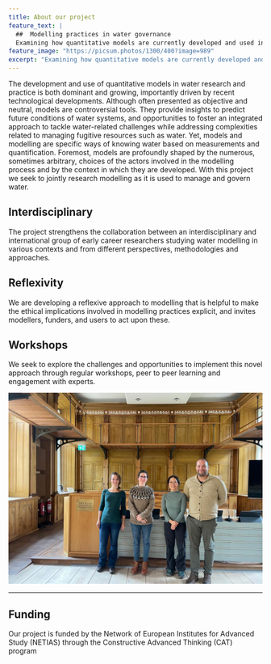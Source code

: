 ```yaml
---
title: About our project
feature_text: |
  ##  Modelling practices in water governance
  Examining how quantitative models are currently developed and used in water governance and management 
feature_image: "https://picsum.photos/1300/400?image=989"
excerpt: "Examining how quantitative models are currently developed and used in water governance and management. "
---
```


The development and use of quantitative models in water research and practice is both dominant and growing, importantly driven by recent technological developments. Although often presented as objective and neutral, models are controversial tools. They provide insights to predict future conditions of water systems, and opportunities to foster an integrated approach to tackle water-related challenges while addressing complexities related to managing fugitive resources such as water. Yet, models and modelling are specific ways of knowing water based on measurements and quantification. Foremost, models are profoundly shaped by the numerous, sometimes arbitrary, choices of the actors involved in the modelling process and by the context in which they are developed. With this project we seek to jointly research modelling as it is used to manage and govern water.

## Interdisciplinary

The project strengthens the collaboration between an interdisciplinary and international group of early career researchers studying water modelling in various contexts and from different perspectives, methodologies and approaches.

## Reflexivity

We are developing a reflexive approach to modelling that is helpful to make the ethical implications involved in modelling practices explicit, and invites modellers, funders, and users to act upon these. 

## Workshops

We seek to explore the challenges and opportunities to implement this novel approach through regular workshops, peer to peer learning and engagement with experts.

![cat_group](assets/img/cat_group.jpeg)

---

## Funding

Our project is funded by the Network of European Institutes for Advanced Study (NETIAS)  through the Constructive Advanced Thinking (CAT) program
